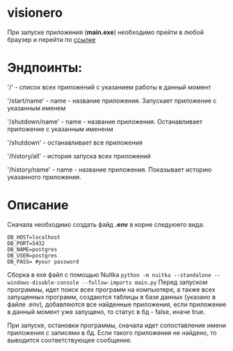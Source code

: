 # visionero

При запуске приложения (**main.exe**) необходимо прейти в любой браузер и перейти по [ссылке](http://127.0.0.1:8000/)

# Эндпоинты:
'/' - список всех приложений с указанием работы в данный момент

'/start/name' - name - название приложения. Запускает приложение с указанным именем

'/shutdown/name' - name - название приложения. Останавливает приложение с указанным имененм

'/shutdown' - останавливает все приложения

'/history/all' - история запуска всех приложений

'/history/name' - name - название приложения. Показывает историю указанного приложения.

# Описание
Сначала необходимо создать файд **.env** в корне следуюего вида:
```
DB_HOST=localhost
DB_PORT=5432
DB_NAME=postgres
DB_USER=postgres
DB_PASS= #your password
```
Сборка в exe файл с помощью Nuitka
`python -m nuitka --standalone --windows-disable-console --follow-imports main.py`
Перед запуском программы, идет поиск всех программ на компьютере, а также всех запущенных программ, создаются таблицы в базе данных (указано в файле .env), добавляются все найденные приложения, если приложение в данный момент уже запущено, то статус в бд - false, иначе true.

При запуске, остановки программы, сначала идет сопоставление имени приложения с записями в бд. Если такого приложения не найдено, то выводится соответствующее сообщение.
